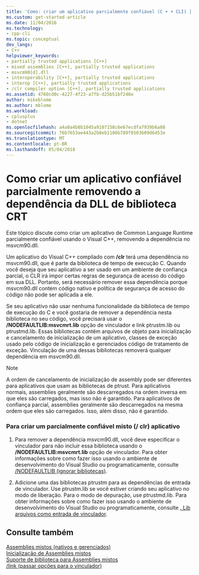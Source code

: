 ```yaml
---
title: 'Como: criar um aplicativo parcialmente confiável (C + + CLI) | Microsoft Docs'
ms.custom: get-started-article
ms.date: 11/04/2016
ms.technology:
- cpp-cli
ms.topic: conceptual
dev_langs:
- C++
helpviewer_keywords:
- partially trusted applications [C++]
- mixed assemblies [C++], partially trusted applications
- msvcm90[d].dll
- interoperability [C++], partially trusted applications
- interop [C++], partially trusted applications
- /clr compiler option [C++], partially trusted applications
ms.assetid: 4760cd0c-4227-4f23-a7fb-d25b51bf246e
author: mikeblome
ms.author: mblome
ms.workload:
- cplusplus
- dotnet
ms.openlocfilehash: a4a0a4b8b1045a9107158c6e67ecdfa7939b6a08
ms.sourcegitcommit: 76b7653ae443a2b8eb1186b789f8503609d6453e
ms.translationtype: MT
ms.contentlocale: pt-BR
ms.lasthandoff: 05/04/2018
---
```

# <a name="how-to-create-a-partially-trusted-application-by-removing-dependency-on-the-crt-library-dll"></a>Como criar um aplicativo confiável parcialmente removendo a dependência da DLL de biblioteca CRT
Este tópico discute como criar um aplicativo de Common Language Runtime parcialmente confiável usando o Visual C++, removendo a dependência no msvcm90.dll.  
  
 Um aplicativo do Visual C++ compilado com **/clr** terá uma dependência no msvcm90.dll, que é parte da biblioteca de tempo de execução C. Quando você deseja que seu aplicativo a ser usado em um ambiente de confiança parcial, o CLR irá impor certas regras de segurança de acesso do código em sua DLL. Portanto, será necessário remover essa dependência porque msvcm90.dll contém código nativo e política de segurança de acesso do código não pode ser aplicada a ele.  
  
 Se seu aplicativo não usar nenhuma funcionalidade da biblioteca de tempo de execução do C e você gostaria de remover a dependência nesta biblioteca no seu código, você precisará usar o **/NODEFAULTLIB:msvcmrt.lib** opção de vinculador e link ptrustm.lib ou ptrustmd.lib. Essas bibliotecas contêm arquivos de objeto para inicialização e cancelamento de inicialização de um aplicativo, classes de exceção usado pelo código de inicialização e gerenciados código de tratamento de exceção. Vinculação de uma dessas bibliotecas removerá qualquer dependência em msvcm90.dll.  
  
> [!NOTE]
>  A ordem de cancelamento de inicialização de assembly pode ser diferentes para aplicativos que usam as bibliotecas de ptrust. Para aplicativos normais, assemblies geralmente são descarregados na ordem inversa em que eles são carregados, mas isso não é garantido. Para aplicativos de confiança parcial, assemblies geralmente são descarregados na mesma ordem que eles são carregados. Isso, além disso, não é garantido.  
  
### <a name="to-create-a-partially-trusted-mixed-clr-application"></a>Para criar um parcialmente confiável misto (/ clr) aplicativo  
  
1.  Para remover a dependência msvcm90.dll, você deve especificar o vinculador para não incluir essa biblioteca usando o **/NODEFAULTLIB:msvcmrt.lib** opção de vinculador. Para obter informações sobre como fazer isso usando o ambiente de desenvolvimento do Visual Studio ou programaticamente, consulte [/NODEFAULTLIB (ignorar bibliotecas)](../build/reference/nodefaultlib-ignore-libraries.md).  
  
2.  Adicione uma das bibliotecas ptrustm para as dependências de entrada de vinculador. Use ptrustm.lib se você estiver criando seu aplicativo no modo de liberação. Para o modo de depuração, use ptrustmd.lib. Para obter informações sobre como fazer isso usando o ambiente de desenvolvimento do Visual Studio ou programaticamente, consulte [. Lib arquivos como entrada de vinculador](../build/reference/dot-lib-files-as-linker-input.md).  
  
## <a name="see-also"></a>Consulte também  
 [Assemblies mistos (nativos e gerenciados)](../dotnet/mixed-native-and-managed-assemblies.md)   
 [Inicialização de Assemblies mistos](../dotnet/initialization-of-mixed-assemblies.md)   
 [Suporte de biblioteca para Assemblies mistos](../dotnet/library-support-for-mixed-assemblies.md)   
 [/link (passar opções para o vinculador)](../build/reference/link-pass-options-to-linker.md)   
